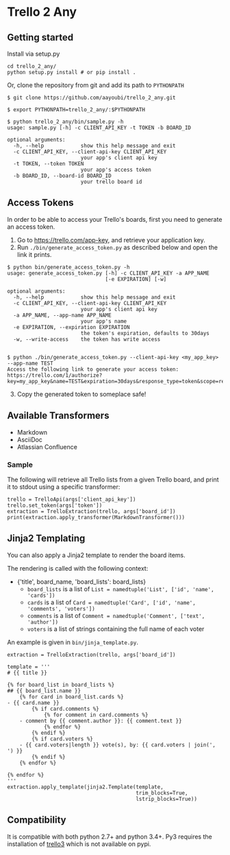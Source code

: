# Trello 2 Any

## Getting started

Install via setup.py

```
cd trello_2_any/
python setup.py install # or pip install .
```

Or, clone the repository from git and add its path to `PYTHONPATH`

```
$ git clone https://github.com/aayoubi/trello_2_any.git

$ export PYTHONPATH=trello_2_any/:$PYTHONPATH

$ python trello_2_any/bin/sample.py -h
usage: sample.py [-h] -c CLIENT_API_KEY -t TOKEN -b BOARD_ID

optional arguments:
  -h, --help            show this help message and exit
  -c CLIENT_API_KEY, --client-api-key CLIENT_API_KEY
                        your app's client api key
  -t TOKEN, --token TOKEN
                        your app's access token
  -b BOARD_ID, --board-id BOARD_ID
                        your trello board id
```

## Access Tokens

In order to be able to access your Trello's boards, first you need to generate an access token.

1. Go to https://trello.com/app-key, and retrieve your application key.
2. Run `./bin/generate_access_token.py` as described below and open the link it prints.

```
$ python bin/generate_access_token.py -h
usage: generate_access_token.py [-h] -c CLIENT_API_KEY -a APP_NAME
                                [-e EXPIRATION] [-w]

optional arguments:
  -h, --help            show this help message and exit
  -c CLIENT_API_KEY, --client-api-key CLIENT_API_KEY
                        your app's client api key
  -a APP_NAME, --app-name APP_NAME
                        your app's name
  -e EXPIRATION, --expiration EXPIRATION
                        the token's expiration, defaults to 30days
  -w, --write-access    the token has write access


$ python ./bin/generate_access_token.py --client-api-key <my_app_key> --app-name TEST
Access the following link to generate your access token:
https://trello.com/1/authorize?key=my_app_key&name=TEST&expiration=30days&response_type=token&scope=read
```

3. Copy the generated token to someplace safe!

## Available Transformers

- Markdown
- AsciiDoc
- Atlassian Confluence 

### Sample

The following will retrieve all Trello lists from a given Trello board, and print it to stdout using a specific transformer:

```
trello = TrelloApi(args['client_api_key'])
trello.set_token(args['token'])
extraction = TrelloExtraction(trello, args['board_id'])
print(extraction.apply_transformer(MarkdownTransformer()))
```

## Jinja2 Templating

You can also apply a Jinja2 template to render the board items.

The rendering is called with the following context:
- {'title', board_name, 'board_lists': board_lists}
    - `board_lists` is a list of `List = namedtuple('List', ['id', 'name', 'cards'])`
    - `cards` is a list of `Card = namedtuple('Card', ['id', 'name', 'comments', 'voters'])`
    - `comments` is a list of `Comment = namedtuple('Comment', ['text', 'author'])`
    - `voters` is a list of strings containing the full name of each  voter

An example is given in `bin/jinja_template.py`.

```
extraction = TrelloExtraction(trello, args['board_id'])

template = '''
# {{ title }}

{% for board_list in board_lists %}
## {{ board_list.name }}
    {% for card in board_list.cards %}
- {{ card.name }}
        {% if card.comments %}
            {% for comment in card.comments %}
    - comment by {{ comment.author }}: {{ comment.text }}
            {% endfor %}
        {% endif %}
        {% if card.voters %}
    - {{ card.voters|length }} vote(s), by: {{ card.voters | join(', ') }}
        {% endif %}
    {% endfor %}

{% endfor %}
'''
extraction.apply_template(jinja2.Template(template,
                                          trim_blocks=True,
                                          lstrip_blocks=True))
```

## Compatibility

It is compatible with both python 2.7+ and python 3.4+.
Py3 requires the installation of [trello3](https://github.com/waynew/trello3) which is not available on pypi.
